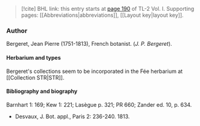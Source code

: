 > [!cite] BHL link: this entry starts at [page 190](https://www.biodiversitylibrary.org/item/103414#page/238/mode/1up) of TL-2 Vol. I.
> Supporting pages: [[Abbreviations|abbreviations]], [[Layout key|layout key]].

### Author

Bergeret, Jean Pierre (1751-1813), French botanist. (*J. P. Bergeret*).

#### Herbarium and types

Bergeret's collections seem to be incorporated in the Fée herbarium at [[Collection STR|STR]].

#### Bibliography and biography

Barnhart 1: 169; Kew 1: 221; Lasègue p. 321; PR 660; Zander ed. 10, p. 634.
- Desvaux, J. Bot. appl., Paris 2: 236-240. 1813.

